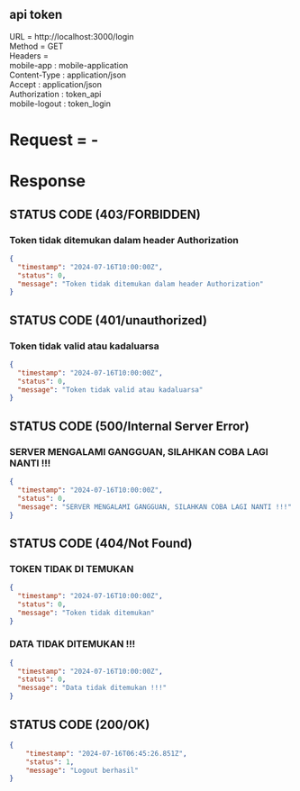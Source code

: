 ## api token 
URL = http://localhost:3000/login  
Method = GET  
Headers =  
mobile-app : mobile-application  
Content-Type : application/json  
Accept : application/json  
Authorization : token_api  
mobile-logout : token_login  
# Request = -  

# Response

## STATUS CODE (403/FORBIDDEN)

### Token tidak ditemukan dalam header Authorization
```json
{
  "timestamp": "2024-07-16T10:00:00Z",
  "status": 0,
  "message": "Token tidak ditemukan dalam header Authorization"
}
```

## STATUS CODE (401/unauthorized)

### Token tidak valid atau kadaluarsa
```json
{
  "timestamp": "2024-07-16T10:00:00Z",
  "status": 0,
  "message": "Token tidak valid atau kadaluarsa"
}
```

## STATUS CODE (500/Internal Server Error)

### SERVER MENGALAMI GANGGUAN, SILAHKAN COBA LAGI NANTI !!!
```json
{
  "timestamp": "2024-07-16T10:00:00Z",
  "status": 0,
  "message": "SERVER MENGALAMI GANGGUAN, SILAHKAN COBA LAGI NANTI !!!"
}
```

## STATUS CODE (404/Not Found)

### TOKEN TIDAK DI TEMUKAN 
```json
{
  "timestamp": "2024-07-16T10:00:00Z",
  "status": 0,
  "message": "Token tidak ditemukan"
}

```

### DATA TIDAK DITEMUKAN !!!
```json
{
  "timestamp": "2024-07-16T10:00:00Z",
  "status": 0,
  "message": "Data tidak ditemukan !!!"
}

```

## STATUS CODE (200/OK)
```json
{
    "timestamp": "2024-07-16T06:45:26.851Z",
    "status": 1,
    "message": "Logout berhasil"
}
```